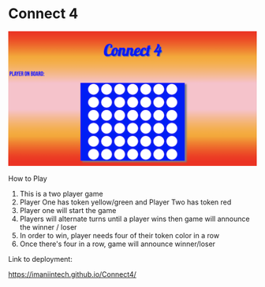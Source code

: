 <h1>Connect 4</h1>
<img src="connect4.png"/>


How to Play
1. This is a two player game
2. Player One has token yellow/green and Player Two has token red
3. Player one will start the game
4. Players will alternate turns until a player wins then game will announce the winner / loser
5. In order to win, player needs four of their token color in a row
6. Once there's four in a row, game will announce winner/loser

Link to deployment:

https://imaniintech.github.io/Connect4/